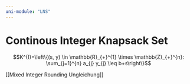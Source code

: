```yaml
---
uni-module: "LNS"
---
```


# Continous Integer Knapsack Set

$$K^{I}=\left\{(s, y) \in \mathbb{R}_{+}^{1} \times \mathbb{Z}_{+}^{n}: \sum_{j=1}^{n} a_{j} y_{j} \leq b+s\right\}$$

[[Mixed Integer Rounding Ungleichung]]

